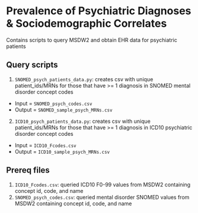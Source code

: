 # Prevalence of Psychiatric Diagnoses & Sociodemographic Correlates
Contains scripts to query MSDW2 and obtain EHR data for psychiatric patients
## Query scripts
1. `SNOMED_psych_patients_data.py`: creates csv with unique patient_ids/MRNs for those that have >= 1 diagnosis in SNOMED mental disorder concept codes 
* Input = `SNOMED_psych_codes.csv`
* Output = `SNOMED_sample_psych_MRNs.csv`
2. `ICD10_psych_patients_data.py`: creates csv with unique patient_ids/MRNs for those that have >= 1 diagnosis in ICD10 psychiatric disorder concept codes
* Input = `ICD10_Fcodes.csv`
* Output = `ICD10_sample_psych_MRNs.csv`
## Prereq files
1. `ICD10_Fcodes.csv`: queried ICD10 F0-99 values from MSDW2 containing concept id, code, and name
2. `SNOMED_psych_codes.csv`: queried mental disorder SNOMED values from MSDW2 containing concept id, code, and name